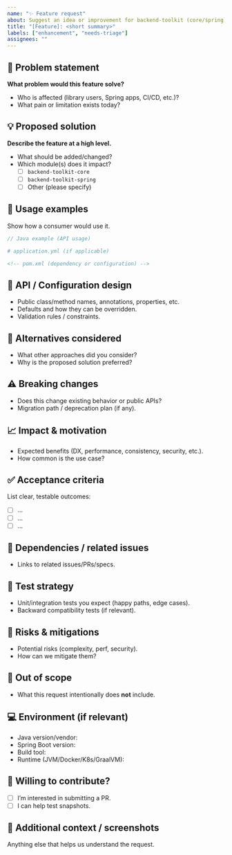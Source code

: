 ```yaml
---
name: "✨ Feature request"
about: Suggest an idea or improvement for backend-toolkit (core/spring)
title: "[Feature]: <short summary>"
labels: ["enhancement", "needs-triage"]
assignees: ""
---
```


<!--
Thanks for proposing an improvement! Please complete the sections below.
Avoid sharing secrets, tokens, or proprietary data.
-->

## 🎯 Problem statement

**What problem would this feature solve?**

- Who is affected (library users, Spring apps, CI/CD, etc.)?
- What pain or limitation exists today?

## 💡 Proposed solution

**Describe the feature at a high level.**

- What should be added/changed?
- Which module(s) does it impact?
  - [ ] `backend-toolkit-core`
  - [ ] `backend-toolkit-spring`
  - [ ] Other (please specify)

## 🧪 Usage examples

Show how a consumer would use it.

```java
// Java example (API usage)
````

```yaml
# application.yml (if applicable)
```

```xml
<!-- pom.xml (dependency or configuration) -->
```

## 🔧 API / Configuration design

- Public class/method names, annotations, properties, etc.
- Defaults and how they can be overridden.
- Validation rules / constraints.

## 🔄 Alternatives considered

- What other approaches did you consider?
- Why is the proposed solution preferred?

## ⚠️ Breaking changes

- Does this change existing behavior or public APIs?
- Migration path / deprecation plan (if any).

## 📈 Impact & motivation

- Expected benefits (DX, performance, consistency, security, etc.).
- How common is the use case?

## ✅ Acceptance criteria

List clear, testable outcomes:

- [ ] …
- [ ] …
- [ ] …

## 🧱 Dependencies / related issues

- Links to related issues/PRs/specs.

## 🧪 Test strategy

- Unit/integration tests you expect (happy paths, edge cases).
- Backward compatibility tests (if relevant).

## 🧨 Risks & mitigations

- Potential risks (complexity, perf, security).
- How can we mitigate them?

## 🚫 Out of scope

- What this request intentionally does **not** include.

## 💻 Environment (if relevant)

- Java version/vendor:
- Spring Boot version:
- Build tool:
- Runtime (JVM/Docker/K8s/GraalVM):

## 🙋 Willing to contribute?

- [ ] I’m interested in submitting a PR.
- [ ] I can help test snapshots.

## 📎 Additional context / screenshots

Anything else that helps us understand the request.
